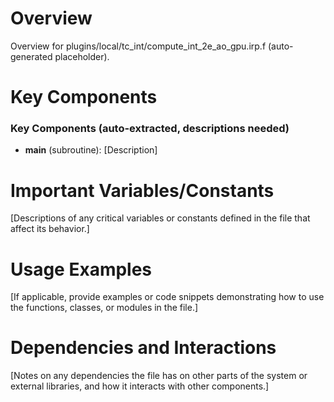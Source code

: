 # Overview

Overview for plugins/local/tc_int/compute_int_2e_ao_gpu.irp.f (auto-generated placeholder).

# Key Components

### Key Components (auto-extracted, descriptions needed)
- **main** (subroutine): [Description]

# Important Variables/Constants

[Descriptions of any critical variables or constants defined in the file that affect its behavior.]

# Usage Examples

[If applicable, provide examples or code snippets demonstrating how to use the functions, classes, or modules in the file.]

# Dependencies and Interactions

[Notes on any dependencies the file has on other parts of the system or external libraries, and how it interacts with other components.]
